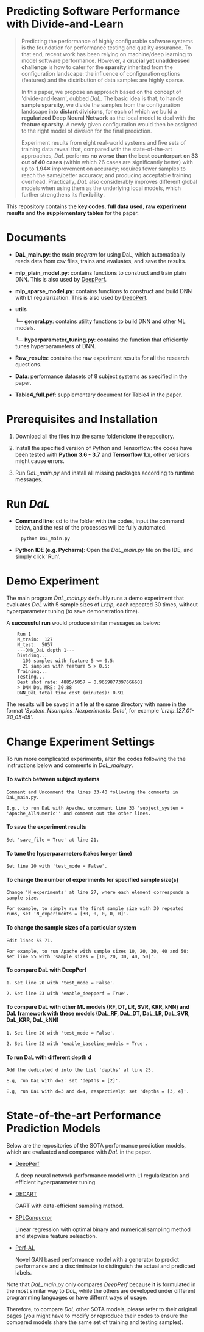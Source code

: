 # Predicting Software Performance with Divide-and-Learn
> Predicting the performance of highly configurable software systems is the foundation for performance testing and quality assurance. To that end, recent work has been relying on machine/deep learning to model software performance. However, a **crucial yet unaddressed challenge** is how to cater for the **sparsity** inherited from the configuration landscape: the influence of configuration options (features) and the distribution of data samples are highly sparse.
> 
> In this paper, we propose an approach based on the concept of 'divide-and-learn', dubbed *DaL*. The basic idea is that, to handle **sample sparsity**, we divide the samples from the configuration landscape into **distant divisions**, for each of which we build a **regularized Deep Neural Network** as the local model to deal with the **feature sparsity**. A newly given configuration would then be assigned to the right model of division for the final prediction. 
> 
> Experiment results from eight real-world systems and five sets of training data reveal that, compared with the state-of-the-art approaches, *DaL* performs **no worse than the best counterpart on 33 out of 40 cases** (within which 26 cases are significantly better) with up to **1.94×** improvement on accuracy; requires fewer samples to reach the same/better accuracy; and producing acceptable training overhead. Practically, *DaL* also considerably improves different global models when using them as the underlying local models, which further strengthens its **flexibility**. 
> 
This repository contains the **key codes**, **full data used**, **raw experiment results** and **the supplementary tables** for the paper.

# Documents

- **DaL_main.py**: 
the *main program* for using DaL, which automatically reads data from csv files, trains and evaluates, and save the results.

- **mlp_plain_model.py**:
contains functions to construct and train plain DNN. This is also used by [DeepPerf](https://github.com/DeepPerf/DeepPerf).
    
- **mlp_sparse_model.py**:
contains functions to construct and build DNN with L1 regularization. This is also used by [DeepPerf](https://github.com/DeepPerf/DeepPerf).

- **utils**

    └─ **general.py**:
    contains utility functions to build DNN and other ML models.
    
    └─ **hyperparameter_tuning.py**:
    contains the function that efficiently tunes hyperparameters of DNN.
    
- **Raw_results**:
contains the raw experiment results for all the research questions.


- **Data**:
performance datasets of 8 subject systems as specified in the paper.

- **Table4_full.pdf**:
supplementary document for Table4 in the paper.

# Prerequisites and Installation
1. Download all the files into the same folder/clone the repository.

2. Install the specified version of Python and Tensorflow:
the codes have been tested with **Python 3.6 - 3.7** and **Tensorflow 1.x**, other versions might cause errors.

3. Run *DaL_main.py* and install all missing packages according to runtime messages.


# Run *DaL*

- **Command line**: cd to the folder with the codes, input the command below, and the rest of the processes will be fully automated.

        python DaL_main.py
        
- **Python IDE (e.g. Pycharm)**: Open the *DaL_main.py* file on the IDE, and simply click 'Run'.


# Demo Experiment
The main program *DaL_main.py* defaultly runs a demo experiment that evaluates *DaL* with 5 sample sizes of *Lrzip*, 
each repeated 30 times, without hyperparameter tuning (to save demonstration time).

A **succussful run** would produce similar messages as below: 

        Run 1
        N_train:  127
        N_test:  5057
        ---DNN_DaL depth 1---
        Dividing...
          106 samples with feature 5 <= 0.5:
          21 samples with feature 5 > 0.5:
        Training...
        Testing...
        Best shot rate: 4885/5057 = 0.9659877397666601
        > DNN_DaL MRE: 30.88
        DNN_DaL total time cost (minutes): 0.91

The results will be saved in a file at the same directory with name in the format *'System_Nsamples_Nexperiments_Date'*, for example *'Lrzip_127_01-30_05-05'*.

# Change Experiment Settings
To run more complicated experiments, alter the codes following the the instructions below and comments in *DaL_main.py*.

#### To switch between subject systems
    Comment and Uncomment the lines 33-40 following the comments in DaL_main.py.

    E.g., to run DaL with Apache, uncomment line 33 'subject_system = 'Apache_AllNumeric'' and comment out the other lines.


#### To save the experiment results
    Set 'save_file = True' at line 21.
    
    
#### To tune the hyperparameters (takes longer time)
    Set line 20 with 'test_mode = False'.


#### To change the number of experiments for specified sample size(s)
    Change 'N_experiments' at line 27, where each element corresponds a sample size. 

    For example, to simply run the first sample size with 30 repeated runs, set 'N_experiments = [30, 0, 0, 0, 0]'.

#### To change the sample sizes of a particular system
    Edit lines 55-71.

    For example, to run Apache with sample sizes 10, 20, 30, 40 and 50: set line 55 with 'sample_sizes = [10, 20, 30, 40, 50]'.


#### To compare DaL with DeepPerf
    1. Set line 20 with 'test_mode = False'.

    2. Set line 23 with 'enable_deepperf = True'.


#### To compare DaL with other ML models (RF, DT, LR, SVR, KRR, kNN) and DaL framework with these models (DaL_RF, DaL_DT, DaL_LR, DaL_SVR, DaL_KRR, DaL_kNN)
    1. Set line 20 with 'test_mode = False'.

    2. Set line 22 with 'enable_baseline_models = True'.


#### To run DaL with different depth d
    Add the dedicated d into the list 'depths' at line 25.
    
    E.g, run DaL with d=2: set 'depths = [2]'.

    E.g, run DaL with d=3 and d=4, respectively: set 'depths = [3, 4]'.


# State-of-the-art Performance Prediction Models
Below are the repositories of the SOTA performance prediction models, which are evaluated and compared with *DaL* in the paper. 

- [DeepPerf](https://github.com/DeepPerf/DeepPerf)

    A deep neural network performance model with L1 regularization and efficient hyperparameter tuning.

- [DECART](https://github.com/jmguo/DECART)

    CART with data-efficient sampling method.

- [SPLConqueror](https://github.com/se-sic/SPLConqueror)

    Linear regression with optimal binary and numerical sampling method and stepwise feature seleaction.

- [Perf-AL](https://github.com/GANPerf/GANPerf)

    Novel GAN based performance model with a generator to predict performance and a discriminator to distinguish the actual and predicted labels.
    


Note that *DaL_main.py* only compares *DeepPerf* because it is formulated in the most similar way to *DaL*, while the others are developed under different programming languages or have differnt ways of usage. 

Therefore, to compare *DaL* other SOTA models, please refer to their original pages (you might have to modify or reproduce their codes to ensure the compared models share the same set of training and testing samples).
